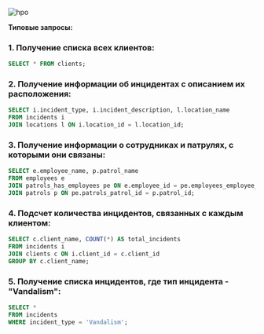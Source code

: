 ![hpo](https://github.com/obdrystish/chop/assets/120009426/5496f86d-f5b6-4316-8c55-86c560113ce7)

**Типовые запросы:**
### 1. Получение списка всех клиентов:
```sql
SELECT * FROM clients;
```

### 2. Получение информации об инцидентах с описанием их расположения:
```sql
SELECT i.incident_type, i.incident_description, l.location_name
FROM incidents i
JOIN locations l ON i.location_id = l.location_id;
```

### 3. Получение информации о сотрудниках и патрулях, с которыми они связаны:
```sql
SELECT e.employee_name, p.patrol_name
FROM employees e
JOIN patrols_has_employees pe ON e.employee_id = pe.employees_employee_id
JOIN patrols p ON pe.patrols_patrol_id = p.patrol_id;
```

### 4. Подсчет количества инцидентов, связанных с каждым клиентом:
```sql
SELECT c.client_name, COUNT(*) AS total_incidents
FROM incidents i
JOIN clients c ON i.client_id = c.client_id
GROUP BY c.client_name;
```

### 5. Получение списка инцидентов, где тип инцидента - "Vandalism":
```sql
SELECT *
FROM incidents
WHERE incident_type = 'Vandalism';
```
